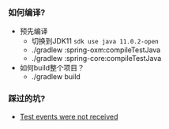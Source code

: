 ### 如何编译?
 * 预先编译
   *  切换到JDK11 ```sdk use java 11.0.2-open```
   * ./gradlew :spring-oxm:compileTestJava
   * ./gradlew :spring-core:compileTestJava
 * 如何build整个项目？
   * ./gradlew build

### 踩过的坑?
   * [Test events were not received](https://blog.csdn.net/21aspnet/article/details/108867567)